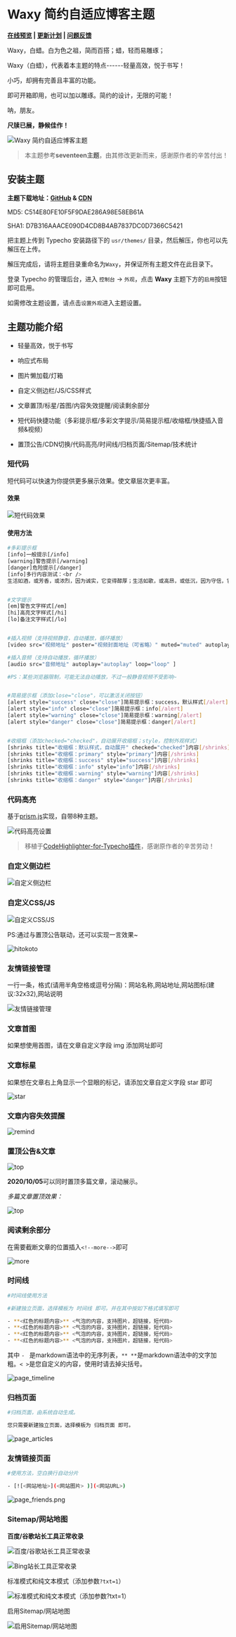# Waxy 简约自适应博客主题

**[在线预览](https://www.idzd.top/) | [更新计划](https://github.com/dingzd1995/typecho-theme-waxy/projects/2) | [问题反馈](https://github.com/dingzd1995/typecho-theme-waxy/issues)**

Waxy，白蜡。白为色之祖，简而百搭；蜡，轻而易雕琢；

Waxy（白蜡），代表着本主题的特点------轻量高效，悦于书写！

小巧，却拥有完善且丰富的功能。

即可开箱即用，也可以加以雕琢。简约的设计，无限的可能！

呐，朋友。

**尺牍已展，静候佳作！**

![Waxy 简约自适应博客主题](https://i.loli.net/2020/12/02/k6FsGWKjNlVAq1w.png)

> 本主题参考**seventeen主题**，由其修改更新而来，感谢原作者的辛苦付出！

## 安装主题

**主题下载地址：[GitHub](https://github.com/dingzd1995/typecho-theme-waxy/releases/tag/v2020.11.23) & [CDN](https://pic.idzd.top/typecho-theme-waxy/v2020.11.23.zip)**

MD5: C514E80FE10F5F9DAE286A98E58EB61A

SHA1: D7B316AAACE090D4CD8B4AB7837DC0D7366C5421

把主题上传到 Typecho 安装路径下的 `usr/themes/` 目录，然后解压，你也可以先解压在上传。

解压完成后，请将主题目录重命名为`Waxy`，并保证所有主题文件在此目录下。

登录 Typecho 的管理后台，进入 `控制台` -> `外观`，点击 **Waxy** 主题下方的`启用`按钮即可启用。

如需修改主题设置，请点击`设置外观`进入主题设置。

## 主题功能介绍

- 轻量高效，悦于书写

- 响应式布局

- 图片懒加载/灯箱

- 自定义侧边栏/JS/CSS样式

- 文章置顶/标星/首图/内容失效提醒/阅读剩余部分

- 短代码快捷功能（多彩提示框/多彩文字提示/简易提示框/收缩框/快捷插入音频&视频）

- 置顶公告/CDN切换/代码高亮/时间线/归档页面/Sitemap/技术统计

  

### 短代码

短代码可以快速为你提供更多展示效果。使文章层次更丰富。

#### 效果

![短代码效果](https://i.loli.net/2020/11/23/P4W8DkArqdfIQ9j.png)

#### 使用方法

```bash
#多彩提示框
[info]一般提示[/info]
[warning]警告提示[/warning]
[danger]危险提示[/danger]
[info]多行内容测试：<br />
生活如酒，或芳香，或浓烈，因为诚实，它变得醇厚；生活如歌，或高昂，或低沉，因为守信，它变得悦耳； 生活如画，或明丽，或素雅，因为诚信，它变得美丽。[/info]


#文字提示
[em]警告文字样式[/em]
[hi]高亮文字样式[/hi]
[lo]备注文字样式[/lo]


#插入视频（支持视频静音，自动播放，循环播放）
[video src="视频地址" poster="视频封面地址（可省略）" muted="muted" autoplay="autoplay" loop="loop" ]

#插入音频（支持自动播放，循环播放）
[audio src="音频地址" autoplay="autoplay" loop="loop" ]

#PS：某些浏览器限制，可能无法自动播放，不过一般静音视频不受影响~


#简易提示框（添加close="close"，可以激活关闭按钮）
[alert style="success" close="close"]简易提示框：success，默认样式[/alert]
[alert style="info" close="close"]简易提示框：info[/alert]
[alert style="warning" close="close"]简易提示框：warning[/alert]
[alert style="danger" close="close"]简易提示框：danger[/alert]


#收缩框（添加checked="checked"，自动展开收缩框；style，控制外观样式）
[shrinks title="收缩框：默认样式，自动展开" checked="checked"]内容[/shrinks]
[shrinks title="收缩框：primary" style="primary"]内容[/shrinks]
[shrinks title="收缩框：success" style="success"]内容[/shrinks]
[shrinks title="收缩框：info" style="info"]内容[/shrinks]
[shrinks title="收缩框：warning" style="warning"]内容[/shrinks]
[shrinks title="收缩框：danger" style="danger"]内容[/shrinks]

```

### 代码高亮

基于[prism.js](https://prismjs.com/download.html#themes=prism-okaidia&languages=markup+css+clike+javascript+apacheconf+c+csharp+bash+cpp+aspnet+coffeescript+markup-templating+git+less+java+php+javadoclike+markdown+json+nginx+sql+python+javadoc+smarty&plugins=line-numbers+toolbar+normalize-whitespace+show-language+copy-to-clipboard+match-braces)实现，自带8种主题。

![代码高亮设置](https://i.loli.net/2020/11/23/s5BIN9yjZQmzfOh.png)

> 移植于[CodeHighlighter-for-Typecho插件](https://github.com/Copterfly/CodeHighlighter-for-Typecho)，感谢原作者的辛苦劳动！

### 自定义侧边栏

![自定义侧边栏](https://i.loli.net/2020/11/23/ZFLUDgxQfsuiJjB.png)

### 自定义CSS/JS

![自定义CSS/JS](https://i.loli.net/2020/11/23/9OEhWAjxcJegRIQ.png)

PS:通过与置顶公告联动，还可以实现一言效果~

![hitokoto](https://i.loli.net/2020/11/23/Phk9Z5gFyM3R8f6.gif)


### 友情链接管理

一行一条，格式(请用半角空格或逗号分隔)：网站名称,网站地址,网站图标(建议:32x32),网站说明

![友情链接管理](https://i.loli.net/2020/11/23/ytqnMQ4ml7uBkba.png)

### 文章首图

如果想使用首图，请在文章自定义字段 img 添加网址即可

### 文章标星

如果想在文章右上角显示一个显眼的标记，请添加文章自定义字段 star 即可

![star](https://i.loli.net/2020/11/23/z8BZR16vrXDN3iu.png)

### 文章内容失效提醒

![remind](https://i.loli.net/2020/11/23/IX1qEl72vnJ8CHa.png)

### 置顶公告&文章

![top](https://i.loli.net/2020/11/23/rbJEPSOakVTnuzG.png)

**2020/10/05**可以同时置顶多篇文章，滚动展示。

*多篇文章置顶效果：*

![top](https://i.loli.net/2020/11/23/P6BYJ3GH4NbhkKI.gif)


### 阅读剩余部分

在需要截断文章的位置插入`<!--more-->`即可

![more](https://i.loli.net/2020/11/23/9CSjDnkx3tgaYFw.png)

### 时间线

```bash
#时间线使用方法

#新建独立页面，选择模板为 时间线 即可。并在其中按如下格式填写即可

- **<红色的标题内容>** <气泡的内容，支持图片，超链接，短代码>
- **<红色的标题内容>** <气泡的内容，支持图片，超链接，短代码>
- **<红色的标题内容>** <气泡的内容，支持图片，超链接，短代码>
- **<红色的标题内容>** <气泡的内容，支持图片，超链接，短代码>

```

其中 `- ` 是markdown语法中的无序列表，`** **`是markdown语法中的文字加粗。`< >`是您自定义的内容，使用时请去掉尖括号。

![page_timeline](https://i.loli.net/2020/11/23/ybvg9jYUVaIf1rp.png)


### 归档页面

```bash
#归档页面，由系统自动生成。

您只需要新建独立页面，选择模板为 归档页面 即可。

```

![page_articles](https://i.loli.net/2020/11/23/6VkMKiN4mpqXZOo.png)


### 友情链接页面
```bash
#使用方法，空白换行自动分片

- [![<网站地址>](<网站图片> )](<网站URL>)


```

![page_friends.png](https://i.loli.net/2020/11/28/mDJtUMEIu9KlwcW.png)

### Sitemap/网站地图

**百度/谷歌站长工具正常收录**

![百度/谷歌站长工具正常收录](https://i.loli.net/2020/11/23/FCA3nSqbUK2OMdY.png)

![Bing站长工具正常收录](https://i.loli.net/2020/11/23/vEyMC2q9wp7R4FG.png)


标准模式和纯文本模式（添加参数`?txt=1`）

![标准模式和纯文本模式（添加参数`?txt=1`）](https://i.loli.net/2020/11/23/7LMl9a5ftSykvBw.png)

启用Sitemap/网站地图

![启用Sitemap/网站地图](https://i.loli.net/2020/11/23/9pwEkinXOMb4Cur.png)
